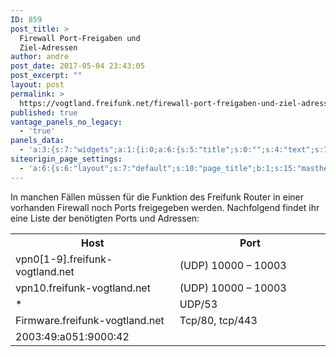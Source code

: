 ```yaml
---
ID: 859
post_title: >
  Firewall Port-Freigaben und
  Ziel-Adressen
author: andre
post_date: 2017-05-04 23:43:05
post_excerpt: ""
layout: post
permalink: >
  https://vogtland.freifunk.net/firewall-port-freigaben-und-ziel-adressen/
published: true
vantage_panels_no_legacy:
  - 'true'
panels_data:
  - 'a:3:{s:7:"widgets";a:1:{i:0;a:6:{s:5:"title";s:0:"";s:4:"text";s:719:"<p>In manchen Fällen müssen für die Funktion des Freifunk Router in einer vorhanden Firewall noch Ports freigegeben werden. Nachfolgend findet ihr eine Liste der benötigten Ports und Adressen:</p><table><tbody><tr><th width="261">Host</th><th width="261">Port</th></tr><tr><td width="261">vpn0[1-9].freifunk-vogtland.net</td><td width="261">(UDP) 10000 – 10003</td></tr><tr><td width="261">vpn10.freifunk-vogtland.net</td><td width="261">(UDP) 10000 – 10003</td></tr><tr><td width="261">*</td><td width="261">UDP/53</td></tr><tr><td width="261">Firmware.freifunk-vogtland.net</td><td width="261">Tcp/80, tcp/443</td></tr><tr><td width="261">2003:49:a051:9000:42</td><td width="261"> </td></tr></tbody></table>";s:20:"text_selected_editor";s:4:"tmce";s:5:"autop";b:1;s:12:"_sow_form_id";s:13:"590b9fa38da9b";s:11:"panels_info";a:6:{s:5:"class";s:31:"SiteOrigin_Widget_Editor_Widget";s:4:"grid";i:0;s:4:"cell";i:0;s:2:"id";i:0;s:9:"widget_id";s:36:"7efa9ed7-6223-4d46-a154-5c8abe00bfe3";s:5:"style";a:2:{s:27:"background_image_attachment";b:0;s:18:"background_display";s:4:"tile";}}}}s:5:"grids";a:1:{i:0;a:2:{s:5:"cells";i:1;s:5:"style";a:0:{}}}s:10:"grid_cells";a:1:{i:0;a:4:{s:4:"grid";i:0;s:5:"index";i:0;s:6:"weight";i:1;s:5:"style";a:0:{}}}}'
siteorigin_page_settings:
  - 'a:6:{s:6:"layout";s:7:"default";s:10:"page_title";b:1;s:15:"masthead_margin";b:1;s:13:"footer_margin";b:1;s:13:"hide_masthead";b:0;s:19:"hide_footer_widgets";b:0;}'
---
```

<div id="pl-859"  class="panel-layout" ><div id="pg-859-0"  class="panel-grid panel-no-style" ><div id="pgc-859-0-0"  class="panel-grid-cell"  data-weight="1" ><div id="panel-859-0-0-0" class="so-panel widget widget_sow-editor panel-first-child panel-last-child" data-index="0" data-style="{&quot;background_image_attachment&quot;:false,&quot;background_display&quot;:&quot;tile&quot;}" ><div class="so-widget-sow-editor so-widget-sow-editor-base">
<div class="siteorigin-widget-tinymce textwidget">
	<p>In manchen Fällen müssen für die Funktion des Freifunk Router in einer vorhanden Firewall noch Ports freigegeben werden. Nachfolgend findet ihr eine Liste der benötigten Ports und Adressen:</p>
<table>
<tbody>
<tr>
<th width="261">Host</th>
<th width="261">Port</th>
</tr>
<tr>
<td width="261">vpn0[1-9].freifunk-vogtland.net</td>
<td width="261">(UDP) 10000 – 10003</td>
</tr>
<tr>
<td width="261">vpn10.freifunk-vogtland.net</td>
<td width="261">(UDP) 10000 – 10003</td>
</tr>
<tr>
<td width="261">*</td>
<td width="261">UDP/53</td>
</tr>
<tr>
<td width="261">Firmware.freifunk-vogtland.net</td>
<td width="261">Tcp/80, tcp/443</td>
</tr>
<tr>
<td width="261">2003:49:a051:9000:42</td>
<td width="261"> </td>
</tr>
</tbody>
</table>
</div>
</div></div></div></div></div>